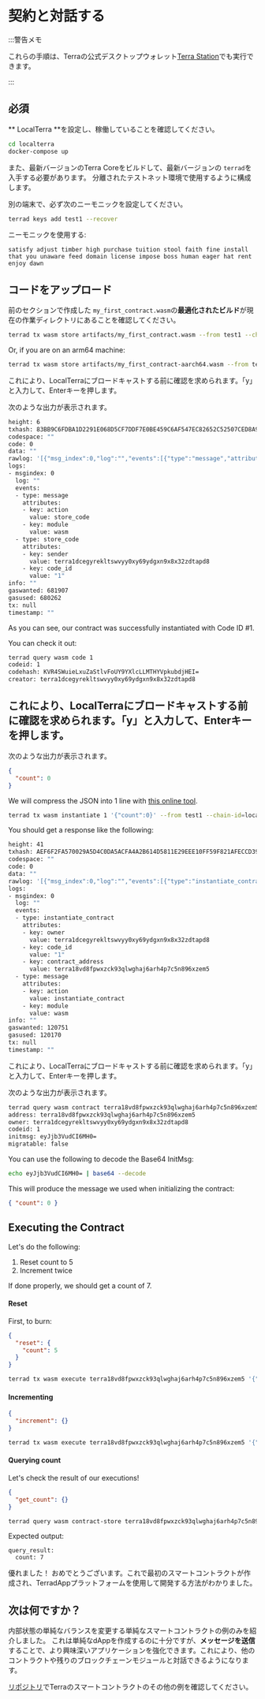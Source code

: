 # 契約と対話する

:::警告メモ

これらの手順は、Terraの公式デスクトップウォレット[Terra Station](https://station.terra.money)でも実行できます。

:::

## 必須

** LocalTerra **を設定し、稼働していることを確認してください。 

```sh
cd localterra
docker-compose up
```

また、最新バージョンのTerra Coreをビルドして、最新バージョンの `terrad`を入手する必要があります。 分離されたテストネット環境で使用するように構成します。

別の端末で、必ず次のニーモニックを設定してください。

```sh
terrad keys add test1 --recover
```

ニーモニックを使用する: 

```
satisfy adjust timber high purchase tuition stool faith fine install that you unaware feed domain license impose boss human eager hat rent enjoy dawn
```

## コードをアップロード

前のセクションで作成した `my_first_contract.wasm`の**最適化されたビルド**が現在の作業ディレクトリにあることを確認してください。  

```sh
terrad tx wasm store artifacts/my_first_contract.wasm --from test1 --chain-id=localterra --gas=auto --fees=100000uluna --broadcast-mode=block
```
Or, if you are on an arm64 machine:

```sh
terrad tx wasm store artifacts/my_first_contract-aarch64.wasm --from test1 --chain-id=localterra --gas=auto --fees=100000uluna --broadcast-mode=block
```

これにより、LocalTerraにブロードキャストする前に確認を求められます。「y」と入力して、Enterキーを押します。

次のような出力が表示されます。 

```sh
height: 6
txhash: 83BB9C6FDBA1D2291E068D5CF7DDF7E0BE459C6AF547EC82652C52507CED8A9F
codespace: ""
code: 0
data: ""
rawlog: '[{"msg_index":0,"log":"","events":[{"type":"message","attributes":[{"key":"action","value":"store_code"},{"key":"module","value":"wasm"}]},{"type":"store_code","attributes":[{"key":"sender","value":"terra1dcegyrekltswvyy0xy69ydgxn9x8x32zdtapd8"},{"key":"code_id","value":"1"}]}]}]'
logs:
- msgindex: 0
  log: ""
  events:
  - type: message
    attributes:
    - key: action
      value: store_code
    - key: module
      value: wasm
  - type: store_code
    attributes:
    - key: sender
      value: terra1dcegyrekltswvyy0xy69ydgxn9x8x32zdtapd8
    - key: code_id
      value: "1"
info: ""
gaswanted: 681907
gasused: 680262
tx: null
timestamp: ""
```

As you can see, our contract was successfully instantiated with Code ID #1.

You can check it out:

```sh
terrad query wasm code 1
codeid: 1
codehash: KVR4SWuieLxuZaStlvFoUY9YXlcLLMTHYVpkubdjHEI=
creator: terra1dcegyrekltswvyy0xy69ydgxn9x8x32zdtapd8
```

## これにより、LocalTerraにブロードキャストする前に確認を求められます。「y」と入力して、Enterキーを押します。

次のような出力が表示されます。 

```json
{
  "count": 0
}
```

We will compress the JSON into 1 line with [this online tool](https://goonlinetools.com/json-minifier/).

```sh
terrad tx wasm instantiate 1 '{"count":0}' --from test1 --chain-id=localterra --fees=10000uluna --gas=auto --broadcast-mode=block
```

You should get a response like the following:

```sh
height: 41
txhash: AEF6F2FA570029A5D4C0DA5ACFA4A2B614D5811E29EEE10FF59F821AFECCD399
codespace: ""
code: 0
data: ""
rawlog: '[{"msg_index":0,"log":"","events":[{"type":"instantiate_contract","attributes":[{"key":"owner","value":"terra1dcegyrekltswvyy0xy69ydgxn9x8x32zdtapd8"},{"key":"code_id","value":"1"},{"key":"contract_address","value":"terra18vd8fpwxzck93qlwghaj6arh4p7c5n896xzem5"}]},{"type":"message","attributes":[{"key":"action","value":"instantiate_contract"},{"key":"module","value":"wasm"}]}]}]'
logs:
- msgindex: 0
  log: ""
  events:
  - type: instantiate_contract
    attributes:
    - key: owner
      value: terra1dcegyrekltswvyy0xy69ydgxn9x8x32zdtapd8
    - key: code_id
      value: "1"
    - key: contract_address
      value: terra18vd8fpwxzck93qlwghaj6arh4p7c5n896xzem5
  - type: message
    attributes:
    - key: action
      value: instantiate_contract
    - key: module
      value: wasm
info: ""
gaswanted: 120751
gasused: 120170
tx: null
timestamp: ""
```

これにより、LocalTerraにブロードキャストする前に確認を求められます。「y」と入力して、Enterキーを押します。

次のような出力が表示されます。 

```sh
terrad query wasm contract terra18vd8fpwxzck93qlwghaj6arh4p7c5n896xzem5
address: terra18vd8fpwxzck93qlwghaj6arh4p7c5n896xzem5
owner: terra1dcegyrekltswvyy0xy69ydgxn9x8x32zdtapd8
codeid: 1
initmsg: eyJjb3VudCI6MH0=
migratable: false
```

You can use the following to decode the Base64 InitMsg:

```sh
echo eyJjb3VudCI6MH0= | base64 --decode
```

This will produce the message we used when initializing the contract: 

```json
{ "count": 0 }
```

## Executing the Contract

Let's do the following:

1. Reset count to 5
2. Increment twice

If done properly, we should get a count of 7.

#### Reset

First, to burn:

```json
{
  "reset": {
    "count": 5
  }
}
```

```sh
terrad tx wasm execute terra18vd8fpwxzck93qlwghaj6arh4p7c5n896xzem5 '{"reset":{"count":5}}' --from test1 --chain-id=localterra --fees=1000000uluna --gas=auto --broadcast-mode=block
```

#### Incrementing

```json
{
  "increment": {}
}
```

```sh
terrad tx wasm execute terra18vd8fpwxzck93qlwghaj6arh4p7c5n896xzem5 '{"increment":{}}' --from test1 --chain-id=localterra --gas=auto --fees=1000000uluna --broadcast-mode=block
```

#### Querying count

Let's check the result of our executions!

```json
{
  "get_count": {}
}
```

```sh
terrad query wasm contract-store terra18vd8fpwxzck93qlwghaj6arh4p7c5n896xzem5 '{"get_count":{}}'
```

Expected output: 

```
query_result:
  count: 7
```

優れました！ おめでとうございます。これで最初のスマートコントラクトが作成され、TerradAppプラットフォームを使用して開発する方法がわかりました。

## 次は何ですか？

内部状態の単純なバランスを変更する単純なスマートコントラクトの例のみを紹介しました。 これは単純なdAppを作成するのに十分ですが、**メッセージを送信**することで、より興味深いアプリケーションを強化できます。これにより、他のコントラクトや残りのブロックチェーンモジュールと対話できるようになります。

[リポジトリ](https://github.com/terra-money/cosmwasm-contracts)でTerraのスマートコントラクトのその他の例を確認してください。 